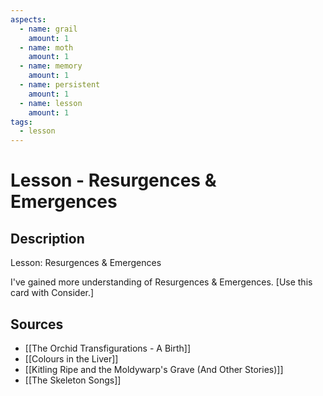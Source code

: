 ```yaml
---
aspects: 
  - name: grail
    amount: 1
  - name: moth
    amount: 1
  - name: memory
    amount: 1
  - name: persistent
    amount: 1
  - name: lesson
    amount: 1
tags:
  - lesson
---
```


# Lesson - Resurgences & Emergences

## Description
Lesson: Resurgences & Emergences

I've gained more understanding of Resurgences & Emergences. [Use this card with Consider.]
## Sources
- [[The Orchid Transfigurations - A Birth]]
- [[Colours in the Liver]]
- [[Kitling Ripe and the Moldywarp's Grave (And Other Stories)]]
- [[The Skeleton Songs]]